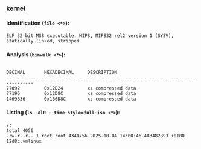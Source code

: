### kernel
#### Identification (`file <*>`):
```
ELF 32-bit MSB executable, MIPS, MIPS32 rel2 version 1 (SYSV), statically linked, stripped
```
#### Analysis (`binwalk <*>`):
```

DECIMAL       HEXADECIMAL     DESCRIPTION
--------------------------------------------------------------------------------
77092         0x12D24         xz compressed data
77196         0x12D8C         xz compressed data
1469836       0x166D8C        xz compressed data
```
#### Listing (`ls -AlR --time-style=full-iso <*>`):
```
/:
total 4056
-rw-r--r-- 1 root root 4340756 2025-10-04 14:00:46.483482893 +0100 12d8c.vmlinux
```

